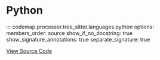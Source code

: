 # Python

::: codemap.processor.tree_sitter.languages.python
    options:
      members_order: source
      show_if_no_docstring: true
      show_signature_annotations: true
      separate_signature: true

[View Source Code](https://github.com/SarthakMishra/codemap/blob/main/src/codemap/processor/tree_sitter/languages/python.py)

